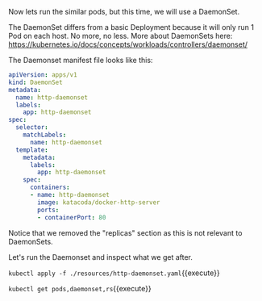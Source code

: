 
Now lets run the similar pods, but this time, we will use a DaemonSet.

The DaemonSet differs from a basic Deployment because it will only run 1 Pod on each host. No more, no less. More about DaemonSets here: https://kubernetes.io/docs/concepts/workloads/controllers/daemonset/

The Daemonset manifest file looks like this:

```yaml
apiVersion: apps/v1
kind: DaemonSet
metadata:
  name: http-daemonset
  labels:
    app: http-daemonset
spec:
  selector:
    matchLabels:
      name: http-daemonset
  template:
    metadata:
      labels:
        app: http-daemonset
    spec:
      containers:
      - name: http-daemonset
        image: katacoda/docker-http-server
        ports:
        - containerPort: 80
```

Notice that we removed the "replicas" section as this is not relevant to DaemonSets.

Let's run the Daemonset and inspect what we get after.

`kubectl apply -f ./resources/http-daemonset.yaml`{{execute}}

`kubectl get pods,daemonset,rs`{{execute}}